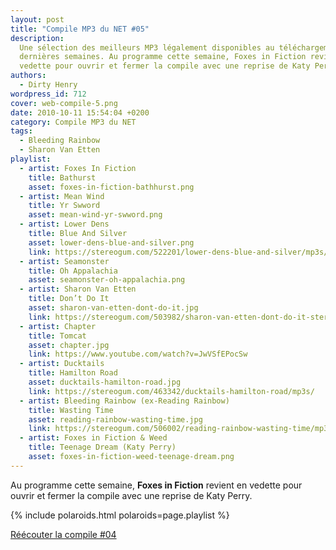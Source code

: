 ```yaml
---
layout: post
title: "Compile MP3 du NET #05"
description:
  Une sélection des meilleurs MP3 légalement disponibles au téléchargement des
  dernières semaines. Au programme cette semaine, Foxes in Fiction revient en
  vedette pour ouvrir et fermer la compile avec une reprise de Katy Perry.
authors:
  - Dirty Henry
wordpress_id: 712
cover: web-compile-5.png
date: 2010-10-11 15:54:04 +0200
category: Compile MP3 du NET
tags:
  - Bleeding Rainbow
  - Sharon Van Etten
playlist:
  - artist: Foxes In Fiction
    title: Bathurst
    asset: foxes-in-fiction-bathhurst.png
  - artist: Mean Wind
    title: Yr Swword
    asset: mean-wind-yr-swword.png
  - artist: Lower Dens
    title: Blue And Silver
    asset: lower-dens-blue-and-silver.png
    link: https://stereogum.com/522201/lower-dens-blue-and-silver/mp3s/
  - artist: Seamonster
    title: Oh Appalachia
    asset: seamonster-oh-appalachia.png
  - artist: Sharon Van Etten
    title: Don’t Do It
    asset: sharon-van-etten-dont-do-it.jpg
    link: https://stereogum.com/503982/sharon-van-etten-dont-do-it-stereogum-premiere/mp3s/
  - artist: Chapter
    title: Tomcat
    asset: chapter.jpg
    link: https://www.youtube.com/watch?v=JwVSfEPocSw
  - artist: Ducktails
    title: Hamilton Road
    asset: ducktails-hamilton-road.jpg
    link: https://stereogum.com/463342/ducktails-hamilton-road/mp3s/
  - artist: Bleeding Rainbow (ex-Reading Rainbow)
    title: Wasting Time
    asset: reading-rainbow-wasting-time.jpg
    link: https://stereogum.com/506002/reading-rainbow-wasting-time/mp3s/
  - artist: Foxes in Fiction & Weed
    title: Teenage Dream (Katy Perry)
    asset: foxes-in-fiction-weed-teenage-dream.png
---
```


Au programme cette semaine, **Foxes in Fiction** revient en vedette pour ouvrir
et fermer la compile avec une reprise de Katy Perry.

{% include polaroids.html polaroids=page.playlist %}

[Réécouter la compile #04][i709]

[i709]: https://www.deadrooster.org/compile-mp3-du-net-04/
